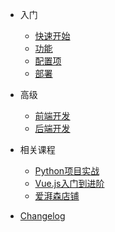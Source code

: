 - 入门
  - [快速开始](quickstart.md)
  - [功能](features.md)
  - [配置项](configuration.md)
  - [部署](deploying.md)

- 高级

  - [前端开发](front-dev.md)
  - [后端开发](python-dev.md)

- 相关课程

  - [Python项目实战](https://www.pycourses.com/article/python-project/)
  - [Vue.js入门到进阶](https://www.pycourses.com/article/vue-course/)
  - [爱湃森店铺](https://appv72m4Msi7516.h5.xiaoeknow.com)

- [Changelog](changelog.md)
